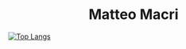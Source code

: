 <h1 align="center"> Matteo Macri </h1>

[![Top Langs](https://github-readme-stats.vercel.app/api/top-langs/?username=matteomacri18&langs_count=8)](https://github.com/anuraghazra/github-readme-stats)



